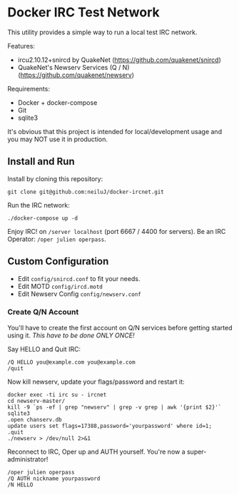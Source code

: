 # Docker IRC Test Network

This utility provides a simple way to run a local test IRC network.

Features:
* ircu2.10.12+snircd by QuakeNet (https://github.com/quakenet/snircd)
* QuakeNet's Newserv Services (Q / N) (https://github.com/quakenet/newserv)

Requirements:
* Docker + docker-compose
* Git
* sqlite3

It's obvious that this project is intended for local/development usage and you may NOT use it in production.

## Install and Run

Install by cloning this repository:
```
git clone git@github.com:neiluJ/docker-ircnet.git
```

Run the IRC network:
```
./docker-compose up -d
```

Enjoy IRC! on ```/server localhost``` (port 6667 / 4400 for servers).
Be an IRC Operator: ```/oper julien operpass```.

## Custom Configuration

* Edit ```config/snircd.conf``` to fit your needs.
* Edit MOTD ```config/ircd.motd```
* Edit Newserv Config ```config/newserv.conf```

### Create Q/N Account

You'll have to create the first account on Q/N services before getting started using it.
*This have to be done ONLY ONCE!*

Say HELLO and Quit IRC:
```
/Q HELLO you@example.com you@example.com
/quit
```

Now kill newserv, update your flags/password and restart it:
```
docker exec -ti irc su - ircnet
cd newserv-master/
kill -9 `ps -ef | grep "newserv" | grep -v grep | awk '{print $2}'`
sqlite3
.open chanserv.db
update users set flags=17388,password='yourpassword' where id=1;
.quit
./newserv > /dev/null 2>&1
```

Reconnect to IRC, Oper up and AUTH yourself. You're now a super-administrator!
```
/oper julien operpass
/Q AUTH nickname yourpassword
/N HELLO
```
